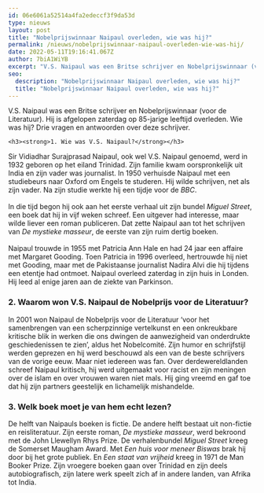 ```yaml
---
id: 06e6061a52514a4fa2edeccf3f9da53d
type: nieuws
layout: post
title: "Nobelprijswinnaar Naipaul overleden, wie was hij?"
permalink: /nieuws/nobelprijswinnaar-naipaul-overleden-wie-was-hij/
date: 2022-05-11T19:16:41.067Z
author: 7biA1WiYB
excerpt: "V.S. Naipaul was een Britse schrijver en Nobelprijswinnaar (voor de Literatuur). Hij is afgelopen zaterdag op 85-jarige leeftijd overleden. Wie was hij? Drie vragen en antwoorden over deze schrijver.  "
seo:
  description: "Nobelprijswinnaar Naipaul overleden, wie was hij?"
  title: "Nobelprijswinnaar Naipaul overleden, wie was hij?"
---
```

V.S. Naipaul was een Britse schrijver en Nobelprijswinnaar (voor de Literatuur). Hij is afgelopen zaterdag op 85-jarige leeftijd overleden. Wie was hij? Drie vragen en antwoorden over deze schrijver.  

    <h3><strong>1. Wie was V.S. Naipaul?</strong></h3>
<p>Sir Vidiadhar Surajprasad Naipaul, ook wel V.S. Naipaul genoemd, werd in 1932 geboren op het eiland Trinidad. Zijn familie kwam oorspronkelijk uit India en zijn vader was journalist. In 1950 verhuisde Naipaul met een studiebeurs naar Oxford om Engels te studeren. Hij wilde schrijven, net als zijn vader. Na zijn studie werkte hij een tijdje voor de <em>BBC</em>.<br><br>In die tijd begon hij ook aan het eerste verhaal uit zijn bundel <em>Miguel Street</em>, een boek dat hij in vijf weken schreef. Een uitgever had interesse, maar wilde liever een roman publiceren. Dat zette Naipaul aan tot het schrijven van <em>De mystieke masseur</em>, de eerste van zijn ruim dertig boeken.<br><br>Naipaul trouwde in 1955 met Patricia Ann Hale en had 24 jaar een affaire met Margaret Gooding. Toen Patricia in 1996 overleed, hertrouwde hij niet met Gooding, maar met de Pakistaanse journalist Nadira Alvi die hij tijdens een etentje had ontmoet. Naipaul overleed zaterdag in zijn huis in Londen. Hij leed al enige jaren aan de ziekte van Parkinson.</p>
<h3><strong>2. Waarom won V.S. Naipaul de Nobelprijs voor de Literatuur?</strong></h3>
<p>In 2001 won Naipaul de Nobelprijs voor de Literatuur ‘voor het samenbrengen van een scherpzinnige vertelkunst en een onkreukbare kritische blik in werken die ons dwingen de aanwezigheid van onderdrukte geschiedenissen te zien’, aldus het Nobelcomité. Zijn humor en schrijfstijl werden geprezen en hij werd beschouwd als een van de beste schrijvers van de vorige eeuw. Maar niet iedereen was fan. Over derdewereldlanden schreef Naipaul kritisch, hij werd uitgemaakt voor racist en zijn meningen over de islam en over vrouwen waren niet mals. Hij ging vreemd en gaf toe dat hij zijn partners geestelijk en lichamelijk mishandelde.</p>
<h3><strong>3. Welk boek moet je van hem echt lezen?</strong></h3>
<p>De helft van Naipauls boeken is fictie. De andere helft bestaat uit non-fictie en reisliteratuur. Zijn eerste roman, <em>De mystieke masseur</em>, werd bekroond met de John Llewellyn Rhys Prize. De verhalenbundel <em>Miguel Street</em> kreeg de Somerset Maugham Award. Met <em>Een huis voor meneer Biswas</em> brak hij door bij het grote publiek. En <em>Een staat van vrijheid</em> kreeg in 1971 de Man Booker Prize. Zijn vroegere boeken gaan over Trinidad en zijn deels autobiografisch, zijn latere werk speelt zich af in andere landen, van Afrika tot India.</p>  
